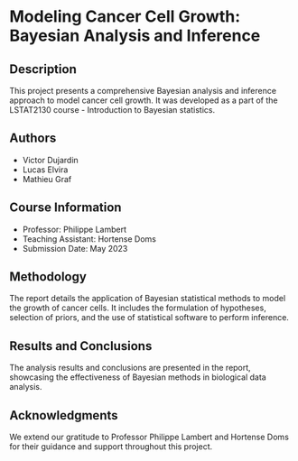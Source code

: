 # Modeling Cancer Cell Growth: Bayesian Analysis and Inference

## Description
This project presents a comprehensive Bayesian analysis and inference approach to model cancer cell growth. It was developed as a part of the LSTAT2130 course - Introduction to Bayesian statistics.

## Authors
- Victor Dujardin
- Lucas Elvira
- Mathieu Graf

## Course Information
- Professor: Philippe Lambert
- Teaching Assistant: Hortense Doms
- Submission Date: May 2023

## Methodology
The report details the application of Bayesian statistical methods to model the growth of cancer cells. It includes the formulation of hypotheses, selection of priors, and the use of statistical software to perform inference.

## Results and Conclusions
The analysis results and conclusions are presented in the report, showcasing the effectiveness of Bayesian methods in biological data analysis.

## Acknowledgments
We extend our gratitude to Professor Philippe Lambert and Hortense Doms for their guidance and support throughout this project.

